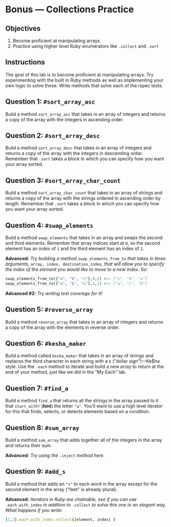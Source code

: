 # Bonus — Collections Practice

## Objectives

1. Become proficient at manipulating arrays
2. Practice using higher level Ruby enumerators like `.collect` and `.sort`

## Instructions

The goal of this lab is to become proficient at manipulating arrays.  Try experimenting with the built in Ruby methods as well as implementing your own logic to solve these.  Write methods that solve each of the rspec tests.

## Question 1: `#sort_array_asc`

Build a method `sort_array_asc` that takes in an array of integers and returns a copy of the array with the integers in ascending order.

## Question 2: `#sort_array_desc`

Build a method `sort_array_desc` that takes in an array of integers and returns a copy of the array with the integers in descending order. Remember that `.sort` takes a block in which you can specify how you want your array sorted.

## Question 3: `#sort_array_char_count`

Build a method `sort_array_char_count` that takes in an array of strings and returns a copy of the array with the strings ordered in ascending order by length. Remember that `.sort` takes a block in which you can specify how you want your array sorted.

## Question 4: `#swap_elements`

Build a method `swap_elements` that takes in an array and swaps the second and third elements. Remember that array indices start at `0`, so the second element has an index of `1` and the third element has an index of `2`.

**Advanced:** *Try building a method* `swap_elements_from_to` *that takes in three arguments,* `array, index, destination_index`*, that will allow you to specify the index of the element you would like to move to a new index. So:*

```ruby
swap_elements_from_to(["a", "b", "c"],0,2) #=> ["c", "b", "a"]
swap_elements_from_to(["a", "b", "c"],2,1) #=> ["a", "c", "b"]
```

**Advanced #2:** *Try writing test coverage for it!*

## Question 5: `#reverse_array`

Build a method `reverse_array` that takes in an array of integers and returns a copy of the array with the elements in reverse order.

## Question 6: `#kesha_maker`

Build a method called `kesha_maker` that takes in an array of strings and replaces the third character in each string with a `$` ("dollar sign")—Ke$ha style. Use the `.each` method to iterate and build a new array to return at the end of your method, just like we did in the "My Each" lab.

## Question 7: `#find_a`

Build a method `find_a` that returns all the strings in the array passed to it that `start_with?` (**hint**) the letter `"a"`. You'll want to use a high level iterator for this that finds, selects, or detects elements based on a condition.

## Question 8: `#sum_array`

Build a method `sum_array` that adds together all of the integers in the array and returns their sum.

**Advanced:** *Try using the* `.inject` *method here.*

## Question 9: `#add_s`

Build a method that adds an `"s"` to each word in the array except for the second element in the array ("feet" is already plural).

**Advanced:** *Iterators in Ruby are chainable, see if you can use* `.each_with_index` *in addition to* `.collect` *to solve this one in an elegant way. What happens if you write:*

```ruby
[1,2].each_with_index.collect{|element, index| }
```


